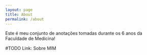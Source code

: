 ```yaml
---
layout: page
title: About
permalink: /about
---
```


Este é meu conjunto de anotações tomadas durante os 6 anos da Faculdade de Medicina!

#TODO Link: Sobre MIM
